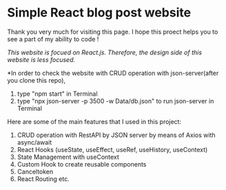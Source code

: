# Simple React blog post website 

Thank you very much for visiting this page. I hope this proect helps you to see a part of my ability to code ! 

*This website is focued on React.js. Therefore, the design side of this website is less focused.*

*In order to check the website with CRUD operation with json-server(after you clone this repo),
1. type "npm start" in Terminal 
2. type "npx json-server -p 3500 -w Data/db.json" to run json-server in Terminal

Here are some of the main features that I used in this project: 
1. CRUD operation with RestAPI by JSON server by means of Axios with async/await
2. React Hooks (useState, useEffect, useRef, useHistory, useContext)
3. State Management with useContext
4. Custom Hook to create reusable components
5. Canceltoken
6. React Routing  etc.



 









